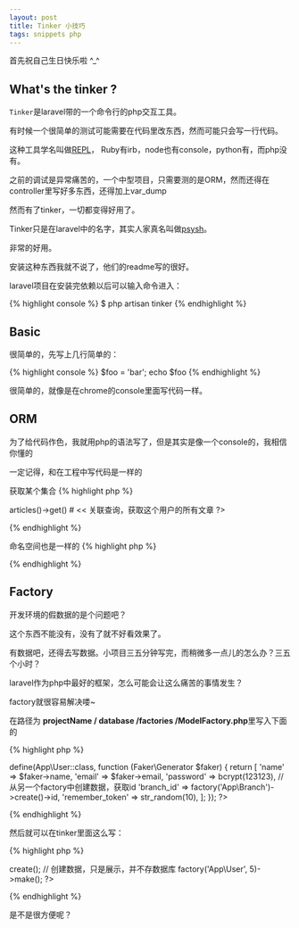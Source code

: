 ```yaml
---
layout: post
title: Tinker 小技巧
tags: snippets php
---
```


首先祝自己生日快乐啦 ^_^

## What's the tinker ?

`Tinker`是laravel带的一个命令行的php交互工具。

有时候一个很简单的测试可能需要在代码里改东西，然而可能只会写一行代码。

这种工具学名叫做[REPL](https://en.wikipedia.org/wiki/Read%E2%80%93eval%E2%80%93print_loop)，
Ruby有irb，node也有console，python有，而php没有。

之前的调试是异常痛苦的，一个中型项目，只需要测的是ORM，然而还得在controller里写好多东西，还得加上var_dump

然而有了tinker，一切都变得好用了。

Tinker只是在laravel中的名字，其实人家真名叫做[psysh](https://github.com/bobthecow/psysh/)。

非常的好用。

安装这种东西我就不说了，他们的readme写的很好。

laravel项目在安装完依赖以后可以输入命令进入：

{% highlight console %}
$ php artisan tinker
{% endhighlight %}

## Basic

很简单的，先写上几行简单的：

{% highlight console %}
$foo = 'bar';
echo $foo
{% endhighlight %}

很简单的，就像是在chrome的console里面写代码一样。

## ORM

为了给代码作色，我就用php的语法写了，但是其实是像一个console的，我相信你懂的

一定记得，和在工程中写代码是一样的

获取某个集合
{% highlight php %}
<?php 
App\User::all()
# << 会返回所有users的collections，可以清楚的看到
App\User::find(1)
# << 会返回id为1的用户数据
App\User::find(1)->articles()->get()
# << 关联查询，获取这个用户的所有文章
 ?>
{% endhighlight %}

命名空间也是一样的
{% highlight php %}
<?php 
use App\User;
# << 会返回false，别担心，已经成功了
User::all();
# << 好了，成功了
 ?>
{% endhighlight %}

## Factory

开发环境的假数据的是个问题吧？

这个东西不能没有，没有了就不好看效果了。

有数据吧，还得去写数据。小项目三五分钟写完，而稍微多一点儿的怎么办？三五个小时？

laravel作为php中最好的框架，怎么可能会让这么痛苦的事情发生？

factory就很容易解决喽~

在路径为 **projectName / database /factories /ModelFactory.php**里写入下面的

{% highlight php %}
<?php 
$factory->define(App\User::class, function (Faker\Generator $faker) {
  return [
    'name' => $faker->name,
    'email' => $faker->email,
    'password' => bcrypt(123123),
    // 从另一个factory中创建数据，获取id
    'branch_id' => factory('App\Branch')->create()->id,
    'remember_token' => str_random(10),
  ];
});
 ?>
{% endhighlight %}

然后就可以在tinker里面这么写：

{% highlight php %}
<?php 
// 创建5个用户放到数据库里
factory('App\User', 5)->create();

// 创建数据，只是展示，并不存数据库
factory('App\User', 5)->make();
 ?>
{% endhighlight %}

是不是很方便呢？
